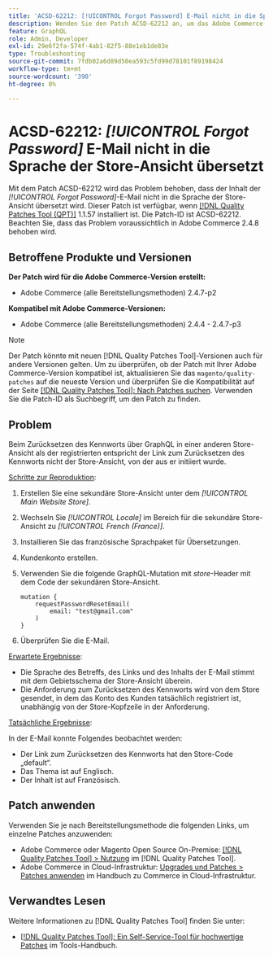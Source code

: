 ```yaml
---
title: 'ACSD-62212: [!UICONTROL Forgot Password] E-Mail nicht in die Sprache der Store-Ansicht übersetzt'
description: Wenden Sie den Patch ACSD-62212 an, um das Adobe Commerce-Problem zu beheben, bei dem der Inhalt der *[!UICONTROL Forgot Password]*-E-Mail nicht in die Sprache der Shop-Ansicht übersetzt wird.
feature: GraphQL
role: Admin, Developer
exl-id: 29e6f2fa-574f-4ab1-82f5-88e1eb1de83e
type: Troubleshooting
source-git-commit: 7fdb02a6d89d50ea593c5fd99d78101f89198424
workflow-type: tm+mt
source-wordcount: '390'
ht-degree: 0%

---
```


# ACSD-62212: *[!UICONTROL Forgot Password]* E-Mail nicht in die Sprache der Store-Ansicht übersetzt

Mit dem Patch ACSD-62212 wird das Problem behoben, dass der Inhalt der *[!UICONTROL Forgot Password]*-E-Mail nicht in die Sprache der Store-Ansicht übersetzt wird. Dieser Patch ist verfügbar, wenn [[!DNL Quality Patches Tool (QPT)]](https://experienceleague.adobe.com/docs/commerce-operations/tools/quality-patches-tool/usage.html?lang=de) 1.1.57 installiert ist. Die Patch-ID ist ACSD-62212. Beachten Sie, dass das Problem voraussichtlich in Adobe Commerce 2.4.8 behoben wird.

## Betroffene Produkte und Versionen

**Der Patch wird für die Adobe Commerce-Version erstellt:**

* Adobe Commerce (alle Bereitstellungsmethoden) 2.4.7-p2

**Kompatibel mit Adobe Commerce-Versionen:**

* Adobe Commerce (alle Bereitstellungsmethoden) 2.4.4 - 2.4.7-p3

>[!NOTE]
>
>Der Patch könnte mit neuen [!DNL Quality Patches Tool]-Versionen auch für andere Versionen gelten. Um zu überprüfen, ob der Patch mit Ihrer Adobe Commerce-Version kompatibel ist, aktualisieren Sie das `magento/quality-patches` auf die neueste Version und überprüfen Sie die Kompatibilität auf der Seite [[!DNL Quality Patches Tool]: Nach Patches suchen](https://experienceleague.adobe.com/tools/commerce-quality-patches/index.html?lang=de). Verwenden Sie die Patch-ID als Suchbegriff, um den Patch zu finden.

## Problem

Beim Zurücksetzen des Kennworts über GraphQL in einer anderen Store-Ansicht als der registrierten entspricht der Link zum Zurücksetzen des Kennworts nicht der Store-Ansicht, von der aus er initiiert wurde.

<u>Schritte zur Reproduktion</u>:

1. Erstellen Sie eine sekundäre Store-Ansicht unter dem *[!UICONTROL Main Website Store]*.
1. Wechseln Sie *[!UICONTROL Locale]* im Bereich für die sekundäre Store-Ansicht zu *[!UICONTROL French (France)]*.
1. Installieren Sie das französische Sprachpaket für Übersetzungen.
1. Kundenkonto erstellen.
1. Verwenden Sie die folgende GraphQL-Mutation mit *store*-Header mit dem Code der sekundären Store-Ansicht.

   ```
   mutation {
       requestPasswordResetEmail(
           email: "test@gmail.com"
       )
   }
   ```

1. Überprüfen Sie die E-Mail.

<u>Erwartete Ergebnisse</u>:

* Die Sprache des Betreffs, des Links und des Inhalts der E-Mail stimmt mit dem Gebietsschema der Store-Ansicht überein.
* Die Anforderung zum Zurücksetzen des Kennworts wird von dem Store gesendet, in dem das Konto des Kunden tatsächlich registriert ist, unabhängig von der Store-Kopfzeile in der Anforderung.

<u>Tatsächliche Ergebnisse</u>:

In der E-Mail konnte Folgendes beobachtet werden:

* Der Link zum Zurücksetzen des Kennworts hat den Store-Code „default“.
* Das Thema ist auf Englisch.
* Der Inhalt ist auf Französisch.

## Patch anwenden

Verwenden Sie je nach Bereitstellungsmethode die folgenden Links, um einzelne Patches anzuwenden:

* Adobe Commerce oder Magento Open Source On-Premise: [[!DNL Quality Patches Tool] > Nutzung](/help/tools/quality-patches-tool/usage.md) im [!DNL Quality Patches Tool].
* Adobe Commerce in Cloud-Infrastruktur: [Upgrades und Patches > Patches anwenden](https://experienceleague.adobe.com/docs/commerce-cloud-service/user-guide/develop/upgrade/apply-patches.html?lang=de) im Handbuch zu Commerce in Cloud-Infrastruktur.

## Verwandtes Lesen

Weitere Informationen zu [!DNL Quality Patches Tool] finden Sie unter:

* [[!DNL Quality Patches Tool]: Ein Self-Service-Tool für hochwertige Patches](/help/tools/quality-patches-tool/quality-patches-tool-to-self-serve-quality-patches.md) im Tools-Handbuch.
